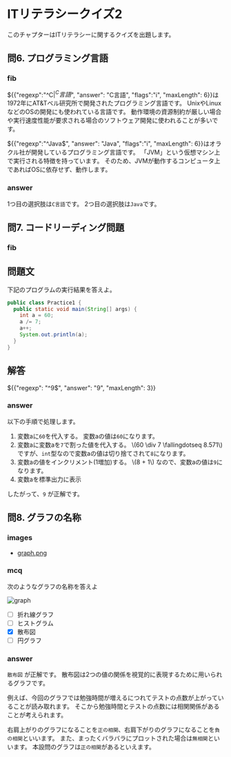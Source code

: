 # ITリテラシークイズ2
このチャプターはITリテラシーに関するクイズを出題します。

## 問6. プログラミング言語

### fib

${{"regexp":"^C$|^C言語$", "answer": "C言語", "flags":"i", "maxLength": 6}}は1972年にAT&Tベル研究所で開発されたプログラミング言語です。
UnixやLinuxなどのOSの開発にも使われている言語です。
動作環境の資源制約が厳しい場合や実行速度性能が要求される場合のソフトウェア開発に使われることが多いです。

${{"regexp":"^Java$", "answer": "Java", "flags":"i", "maxLength": 6}}はオラクル社が開発しているプログラミング言語です。
「JVM」という仮想マシン上で実行される特徴を持っています。
そのため、JVMが動作するコンピュータ上であればOSに依存せず、動作します。

### answer

1つ目の選択肢は`C言語`です。
2つ目の選択肢は`Java`です。

## 問7. コードリーディング問題

### fib

問題文
-----

下記のプログラムの実行結果を答えよ。

```Java
public class Practice1 {
  public static void main(String[] args) {
    int a = 60;
    a /= 7;
    a++;
    System.out.println(a);
  }
}

```

解答
-----
${{"regexp": "^9$", "answer": "9", "maxLength": 3}}

### answer

以下の手順で処理します。
1. 変数aに`60`を代入する。
変数aの値は`60`になります。
1. 変数aに変数aを`7`で割った値を代入する。
\\(60 \div 7 \fallingdotseq 8.571\\)ですが、`int`型なので変数aの値は切り捨てされて`8`になります。
1. 変数aの値をインクリメント(1増加)する。
\\(8 + 1\\) なので、変数aの値は`9`になります。
1. 変数aを標準出力に表示

したがって、`9` が正解です。

## 問8. グラフの名称

### images
- [graph.png](images/Scatter.png)

### mcq

次のようなグラフの名称を答えよ

![graph](graph.png "width:55rem")

- [ ] 折れ線グラフ
- [ ] ヒストグラム
- [x] 散布図
- [ ] 円グラフ

### answer

`散布図` が正解です。
散布図は2つの値の関係を視覚的に表現するために用いられるグラフです。

例えば、今回のグラフでは勉強時間が増えるにつれてテストの点数が上がっていることが読み取れます。
そこから勉強時間とテストの点数には相関関係があることが考えられます。

右肩上がりのグラフになることを`正の相関`、右肩下がりのグラフになることを`負の相関`といいます。
また、まったくバラバラにプロットされた場合は`無相関`といいます。
本設問のグラフは`正の相関`があるといえます。
